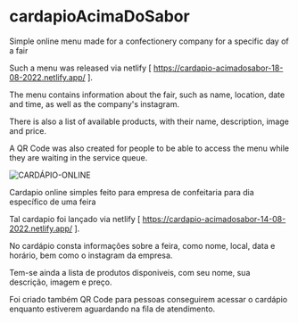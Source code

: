 # cardapioAcimaDoSabor


Simple online menu made for a confectionery company for a specific day of a fair

Such a menu was released via netlify [ https://cardapio-acimadosabor-18-08-2022.netlify.app/ ].

The menu contains information about the fair, such as name, location, date and time, as well as the company's instagram.

There is also a list of available products, with their name, description, image and price.

A QR Code was also created for people to be able to access the menu while they are waiting in the service queue.



![CARDÁPIO-ONLINE](https://user-images.githubusercontent.com/57837644/189248232-d679d19c-c195-44b9-804e-0cb573daab28.png)

Cardapio online simples feito para empresa de confeitaria para dia específico de  uma feira

Tal cardapio foi lançado via netlify [ https://cardapio-acimadosabor-14-08-2022.netlify.app/ ].

No cardápio consta informações sobre a feira, como nome, local, data e horário, bem como o instagram da empresa.

Tem-se ainda a lista de produtos disponiveis, com seu nome, sua descrição, imagem e preço.

Foi criado também QR Code para pessoas conseguirem acessar o cardápio enquanto estiverem aguardando na fila de atendimento.
